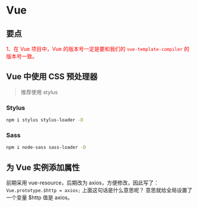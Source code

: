 # Vue

## 要点
<font color="red">1、在 Vue 项目中，Vue 的版本号一定是要和我们的 `vue-template-compiler` 的版本号一致。</font>

## Vue 中使用 CSS 预处理器

> 推荐使用 stylus

### Stylus
``` bash
npm i stylus stylus-loader -D
```

### Sass
``` bash
npm i node-sass sass-loader -D
```


## 为 Vue 实例添加属性

前期采用 vue-resource，后期改为 axios，方便修改，因此写了： `Vue.prototype.$http = axios;`
上面这句话是什么意思呢？
意思就给全局设置了一个变量 $http 值是 axios。